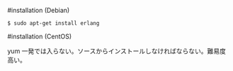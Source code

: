 #installation (Debian)

```
$ sudo apt-get install erlang
```

#installation (CentOS)

yum 一発では入らない。ソースからインストールしなければならない。難易度高い。

